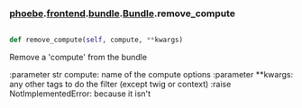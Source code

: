 ### [phoebe](phoebe.md).[frontend](phoebe.frontend.md).[bundle](phoebe.frontend.bundle.md).[Bundle](phoebe.frontend.bundle.Bundle.md).remove_compute

```py

def remove_compute(self, compute, **kwargs)

```



Remove a 'compute' from the bundle

:parameter str compute: name of the compute options
:parameter **kwargs: any other tags to do the filter
    (except twig or context)
:raise NotImplementedError: because it isn't

